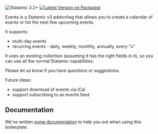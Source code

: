 ![Statamic 3.2+](https://img.shields.io/badge/Statamic-3.2+-FF269E?style=flat-square&link=https://statamic.com)
[![Latest Version on Packagist](https://img.shields.io/packagist/v/transformstudios/events?style=flat-square)](https://packagist.org/packages/transformstudios/events)

Events is a Statamic v3 addon/tag that allows you to create a calendar of events or list the next few upcoming events.

It supports:

* multi-day events
* recurring events - daily, weekly, monthly, annually, every "x"

It uses an existing collection (assuming it has the right fields in it), so you can use all the normal Statamic capabilities.

Please let us know if you have questions or suggestions.

Future ideas:

* support download of events via iCal
* support subscribing to an events feed

## Documentation

We've written [some documentation](https://statamic.com/addons/transform/events/docs) to help you out when using this boilerplate.
